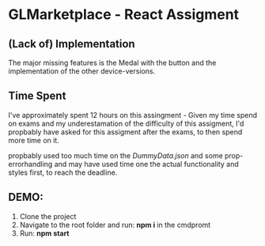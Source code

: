 # GLMarketplace - React Assigment

## (Lack of) Implementation

The major missing features is the Medal with the button 
and the implementation of the other device-versions. 


## Time Spent

I've approximately spent 12 hours on this assingment - Given my time spend on exams 
and my underestamation of the difficulty of this assigment, I'd propbably have asked for this
assigment after the exams, to then spend more time on it.

propbably used too much time on the *DummyData.json* and some prop-errorhandling and
may have used time one the actual functionality and styles first, to reach the deadline.

## DEMO:

1. Clone the project
2. Navigate to the root folder and run: **npm i** in the cmdpromt
3. Run: **npm start**